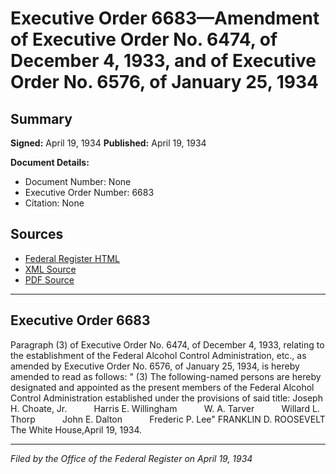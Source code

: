 # Executive Order 6683—Amendment of Executive Order No. 6474, of December 4, 1933, and of Executive Order No. 6576, of January 25, 1934

## Summary

**Signed:** April 19, 1934
**Published:** April 19, 1934

**Document Details:**
- Document Number: None
- Executive Order Number: 6683
- Citation: None

## Sources
- [Federal Register HTML](https://www.presidency.ucsb.edu/documents/executive-order-6683-amendment-executive-order-no-6474-december-4-1933-and-executive-order)
- [XML Source](None)
- [PDF Source](None)

---

## Executive Order 6683

Paragraph (3) of Executive Order No. 6474, of December 4, 1933, relating to the establishment of the Federal Alcohol Control Administration, etc., as amended by Executive Order No. 6576, of January 25, 1934, is hereby amended to read as follows:
" (3) The following-named persons are hereby designated and appointed as the present members of the Federal Alcohol Control Administration established under the provisions of said title:
Joseph H. Choate, Jr.            Harris E. Willingham            W. A. Tarver            Willard L. Thorp            John E. Dalton            Frederic P. Lee"
FRANKLIN D. ROOSEVELT
The White House,April 19, 1934.

---

*Filed by the Office of the Federal Register on April 19, 1934*
